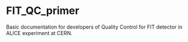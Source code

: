# FIT_QC_primer

Basic documentation for developers of Quality Control for FIT detector in ALICE experiment at CERN.
